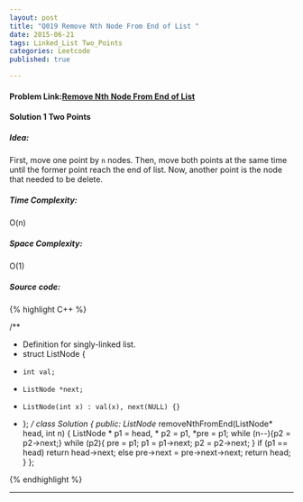 ```yaml
---
layout: post
title: "Q019 Remove Nth Node From End of List "
date: 2015-06-21
tags: Linked_List Two_Points
categories: Leetcode
published: true

---
```

#### Problem Link:[Remove Nth Node From End of List ](https://leetcode.com/problems/remove-nth-node-from-end-of-list/) 

#### Solution 1 Two Points

##### Idea:

First, move one point by `n` nodes.
Then, move both points at the same time until the former point reach the end of list. Now, another point is the node that needed to be delete. 


##### Time Complexity:
O(n)

##### Space Complexity:
O(1)

##### Source code:
{% highlight C++ %}

/**
 * Definition for singly-linked list.
 * struct ListNode {
 *     int val;
 *     ListNode *next;
 *     ListNode(int x) : val(x), next(NULL) {}
 * };
 */
class Solution {
public:
    ListNode* removeNthFromEnd(ListNode* head, int n) {
        ListNode * p1 = head, * p2 = p1, *pre = p1;
        while (n--){p2 = p2->next;}
        while (p2){
            pre = p1;
            p1 = p1->next;
            p2 = p2->next;
        }
        if (p1 == head)
            return head->next;
        else
            pre->next = pre->next->next;
        return head;
    }
};

{% endhighlight %}

---

